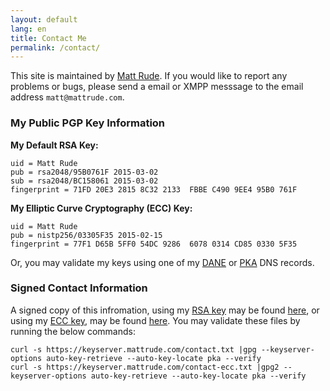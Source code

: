 ```yaml
---
layout: default
lang: en
title: Contact Me
permalink: /contact/
---
```


This site is maintained by [Matt Rude](http://mattrude.com). If you would like to report any problems or bugs, please send a email or XMPP messsage to the email address `matt@mattrude.com`.

### My Public PGP Key Information

**My Default RSA Key:**

    uid = Matt Rude
    pub = rsa2048/95B0761F 2015-03-02
    sub = rsa2048/BC158061 2015-03-02
    fingerprint = 71FD 20E3 2815 8C32 2133  FBBE C490 9EE4 95B0 761F

**My Elliptic Curve Cryptography (ECC) Key:**

    uid = Matt Rude
    pub = nistp256/03305F35 2015-02-15
    fingerprint = 77F1 D65B 5FF0 54DC 9286  6078 0314 CD85 0330 5F35

Or, you may validate my keys using one of my [DANE](https://keyserver.mattrude.com/guides/dns-dane-cert-records/) or [PKA](https://keyserver.mattrude.com/guides/dns-dane-cert-records//guides/public-key-association/) DNS records.

### Signed Contact Information

A signed copy of this infromation, using my [RSA key](https://keyserver.mattrude.com/k/0xc4909ee495b0761f) may be found [here](https://keyserver.mattrude.com/contact.txt), or using my [ECC key](https://keyserver.mattrude.com/k/0x0314CD8503305F35), may be found [here](https://keyserver.mattrude.com/contact-ecc.txt). You may validate these files by running the below commands:

    curl -s https://keyserver.mattrude.com/contact.txt |gpg --keyserver-options auto-key-retrieve --auto-key-locate pka --verify
    curl -s https://keyserver.mattrude.com/contact-ecc.txt |gpg2 --keyserver-options auto-key-retrieve --auto-key-locate pka --verify

